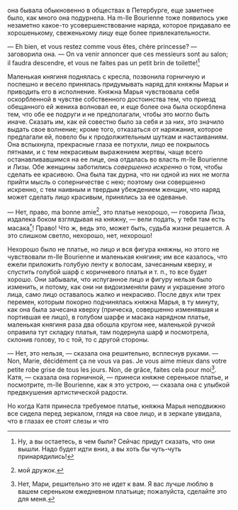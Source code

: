 она бывала обыкновенно в обществах в Петербурге, еще заметнее было, как много она подурнела. На m-lle Bourienne тоже появилось уже незаметно какое-то усовершенствование наряда, которое придавало ее хорошенькому, свеженькому лицу еще более привлекательности.

— Eh bien, et vous restez comme vous êtes, chère princesse? — заговорила она. — On va venir annoncer que ces messieurs sont au salon; il faudra descendre, et vous ne faites pas un petit brin de toilette![^312]

Маленькая княгиня поднялась с кресла, позвонила горничную и поспешно и весело принялась придумывать наряд для княжны Марьи и приводить его в исполнение. Княжна Марья чувствовала себя оскорбленной в чувстве собственного достоинства тем, что приезд обещанного ей жениха волновал ее, и еще более она была оскорблена тем, что обе ее подруги и не предполагали, чтобы это могло быть иначе. Сказать им, как ей совестно было за себя и за них, это значило выдать свое волнение; кроме того, отказаться от наряжания, которое предлагали ей, повело бы к продолжительным шуткам и настаиваниям. Она вспыхнула, прекрасные глаза ее потухли, лицо ее покрылось пятнами, и с тем некрасивым выражением жертвы, чаще всего останавливавшимся на ее лице, она отдалась во власть m-lle Bourienne и Лизы. Обе женщины заботились *совершенно искренно* о том, чтобы сделать ее красивою. Она была так дурна, что ни одной из них не могла прийти мысль о соперничестве с нею; поэтому они совершенно искренно, с тем наивным и твердым убеждением женщин, что наряд может сделать лицо красивым, принялись за ее одеванье.

— Нет, право, ma bonne amie[^313], это платье нехорошо, — говорила Лиза, издалека боком взглядывая на княжну, — вели подать, у тебя там есть масака[<sup>\*</sup>](#c_132)! Право! Что ж, ведь это, может быть, судьба жизни решается. А это слишком светло, нехорошо, нет, нехорошо!

Нехорошо было не платье, но лицо и вся фигура княжны, но этого не чувствовали m-lle Bourienne и маленькая княгиня; им все казалось, что ежели приложить голубую ленту к волосам, зачесанным кверху, и спустить голубой шарф с коричневого платья и т. п., то все будет хорошо. Они забывали, что испуганное лицо и фигуру нельзя было изменить, и потому, как они ни видоизменяли раму и украшение этого лица, само лицо оставалось жалко и некрасиво. После двух или трех перемен, которым покорно подчинялась княжна Марья, в ту минуту, как она была зачесана кверху (прическа, совершенно изменявшая и портившая ее лицо), в голубом шарфе и масака нарядном платье, маленькая княгиня раза два обошла кругом нее, маленькой ручкой оправила тут складку платья, там подернула шарф и посмотрела, склонив голову, то с той, то с другой стороны.

— Нет, это нельзя, — сказала она решительно, всплеснув руками. — Non, Marie, décidément ça ne vous va pas. Je vous aime mieux dans votre petite robe grise de tous les jours. Non, de grâce, faites cela pour moi[^314]. Катя, — сказала она горничной, — принеси княжне серенькое платье, и посмотрите, m-lle Bourienne, как я это устрою, — сказала она с улыбкой предвкушения артистической радости.

Но когда Катя принесла требуемое платье, княжна Марья неподвижно все сидела перед зеркалом, глядя на свое лицо, и в зеркале увидала, что в глазах ее стоят слезы и что

[^312]: Ну, а вы остаетесь, в чем были? Сейчас придут сказать, что они вышли. Надо будет идти вниз, а вы хоть бы чуть-чуть принарядились!

[^313]: мой дружок.

[^314]: Нет, Мари, решительно это не идет к вам. Я вас лучше люблю в вашем сереньком ежедневном платьице; пожалуйста, сделайте это для меня.